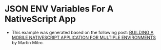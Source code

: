 # JSON ENV Variables For A NativeScript App

* This example was generated based on the following post: [BUILDING A MOBILE NATIVESCRIPT APPLICATION FOR MULTIPLE ENVIRONMENTS](https://blog.davincisoftware.sk/building-a-mobile-nativescript-app) by Martin Mitro.


